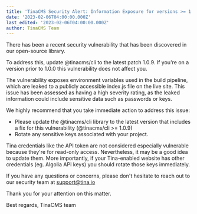 ```yaml
---
title: 'TinaCMS Security Alert: Information Exposure for versions >= 1.0.0, < 1.0.9'
date: '2023-02-06T04:00:00.000Z'
last_edited: '2023-02-06T04:00:00.000Z'
author: TinaCMS Team
---
```


There has been a recent security vulnerability that has been discovered in our open-source library.

To address this, update @tinacms/cli to the latest patch 1.0.9. If you're on a version prior to 1.0.0 this vulnerability does not affect you.

The vulnerability exposes environment variables used in the build pipeline, which are leaked to a publicly accessible index.js file on the live site. This issue has been assessed as having a high severity rating, as the leaked information could include sensitive data such as passwords or keys.

We highly recommend that you take immediate action to address this issue:

- Please update the @tinacms/cli library to the latest version that includes a fix for this vulnerability (@tinacms/cli >= 1.0.9)
- Rotate any sensitive keys associated with your project.

Tina credentials like the API token are not considered especially vulnerable because they're for read-only access. Nevertheless, it may be a good idea to update them. More importantly, if your Tina-enabled website has other credentials (eg. Algolia API keys) you should rotate those keys immediately.

If you have any questions or concerns, please don't hesitate to reach out to our security team at support@tina.io

Thank you for your attention on this matter.

Best regards,
TinaCMS team
